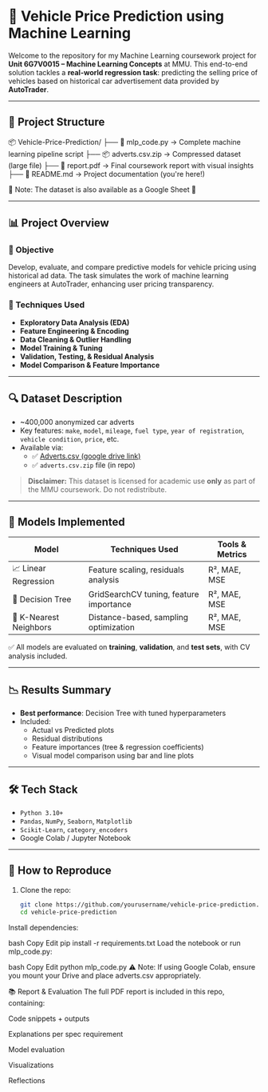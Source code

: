 # 🚗 Vehicle Price Prediction using Machine Learning

Welcome to the repository for my Machine Learning coursework project for **Unit 6G7V0015 – Machine Learning Concepts** at MMU. This end-to-end solution tackles a **real-world regression task**: predicting the selling price of vehicles based on historical car advertisement data provided by **AutoTrader**.

---

## 📁 Project Structure

📦 Vehicle-Price-Prediction/
├── 📜 mlp_code.py         → Complete machine learning pipeline script
├── 📦 adverts.csv.zip     → Compressed dataset (large file)
├── 📄 report.pdf          → Final coursework report with visual insights
├── 📘 README.md           → Project documentation (you're here!)

📂 Note: The dataset is also available as a Google Sheet 📎

---

## 📊 Project Overview

### 🎯 Objective
Develop, evaluate, and compare predictive models for vehicle pricing using historical ad data. The task simulates the work of machine learning engineers at AutoTrader, enhancing user pricing transparency.

### 🧠 Techniques Used
- **Exploratory Data Analysis (EDA)**
- **Feature Engineering & Encoding**
- **Data Cleaning & Outlier Handling**
- **Model Training & Tuning**
- **Validation, Testing, & Residual Analysis**
- **Model Comparison & Feature Importance**

---

## 🔍 Dataset Description

- ~400,000 anonymized car adverts
- Key features: `make`, `model`, `mileage`, `fuel type`, `year of registration`, `vehicle condition`, `price`, etc.
- Available via:
  - ✅ [Adverts.csv (google drive link)](https://docs.google.com/spreadsheets/d/1JOq6Is1VLsvQ_LwsqtPUqT3G-j_05k9XzwJSOO1wU4o/edit?usp=sharing)
  - ✅ `adverts.csv.zip` file (in repo)

> **Disclaimer:** This dataset is licensed for academic use **only** as part of the MMU coursework. Do not redistribute.

---

## 🧪 Models Implemented

| Model               | Techniques Used                        | Tools & Metrics |
|--------------------|-----------------------------------------|-----------------|
| 📈 Linear Regression | Feature scaling, residuals analysis     | R², MAE, MSE     |
| 🌲 Decision Tree     | GridSearchCV tuning, feature importance | R², MAE, MSE     |
| 🤖 K-Nearest Neighbors | Distance-based, sampling optimization   | R², MAE, MSE     |

✅ All models are evaluated on **training**, **validation**, and **test sets**, with CV analysis included.

---

## 📉 Results Summary

- **Best performance**: Decision Tree with tuned hyperparameters
- Included:
  - Actual vs Predicted plots
  - Residual distributions
  - Feature importances (tree & regression coefficients)
  - Visual model comparison using bar and line plots

---

## 🛠 Tech Stack

- `Python 3.10+`
- `Pandas`, `NumPy`, `Seaborn`, `Matplotlib`
- `Scikit-Learn`, `category_encoders`
- Google Colab / Jupyter Notebook

---

## 📎 How to Reproduce

1. Clone the repo:
   ```bash
   git clone https://github.com/yourusername/vehicle-price-prediction.git
   cd vehicle-price-prediction
Install dependencies:

bash
Copy
Edit
pip install -r requirements.txt
Load the notebook or run mlp_code.py:

bash
Copy
Edit
python mlp_code.py
⚠️ Note: If using Google Colab, ensure you mount your Drive and place adverts.csv appropriately.

📚 Report & Evaluation
The full PDF report is included in this repo, containing:

Code snippets + outputs

Explanations per spec requirement

Model evaluation

Visualizations

Reflections
